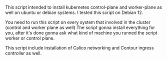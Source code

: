 This script intended to install kubernetes control-plane and worker-plane as well on ubuntu or debian systems.
I tested this script on Debian 12.

You need to run this script on every system that involved in the cluster (control and worker plane as well)
The script gonna install everything for you, after it's done gonna ask what kind of machine you runned the script worker or control plane.

This script include installation of Calico networking and Contour ingress controller as well.

